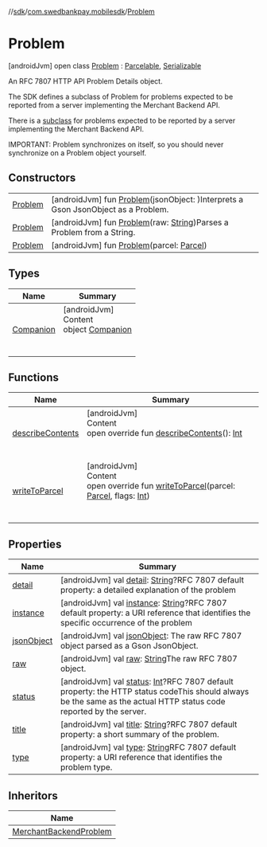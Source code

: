 //[sdk](../../../index.md)/[com.swedbankpay.mobilesdk](../index.md)/[Problem](index.md)



# Problem  
 [androidJvm] open class [Problem](index.md) : [Parcelable](https://developer.android.com/reference/kotlin/android/os/Parcelable.html), [Serializable](https://developer.android.com/reference/kotlin/java/io/Serializable.html)

An RFC 7807 HTTP API Problem Details object.



The SDK defines a subclass of Problem for problems expected to be reported from a server implementing the Merchant Backend API.



There is a [subclass](../../com.swedbankpay.mobilesdk.merchantbackend/-merchant-backend-problem/index.md) for problems expected to be reported by a server implementing the Merchant Backend API.



IMPORTANT: Problem synchronizes on itself, so you should never synchronize on a Problem object yourself.

   


## Constructors  
  
| | |
|---|---|
| <a name="com.swedbankpay.mobilesdk/Problem/Problem/#com.google.gson.JsonObject/PointingToDeclaration/"></a>[Problem](-problem.md)| <a name="com.swedbankpay.mobilesdk/Problem/Problem/#com.google.gson.JsonObject/PointingToDeclaration/"></a> [androidJvm] fun [Problem](-problem.md)(jsonObject: )Interprets a Gson JsonObject as a Problem.   <br>|
| <a name="com.swedbankpay.mobilesdk/Problem/Problem/#kotlin.String/PointingToDeclaration/"></a>[Problem](-problem.md)| <a name="com.swedbankpay.mobilesdk/Problem/Problem/#kotlin.String/PointingToDeclaration/"></a> [androidJvm] fun [Problem](-problem.md)(raw: [String](https://kotlinlang.org/api/latest/jvm/stdlib/kotlin/-string/index.html))Parses a Problem from a String.   <br>|
| <a name="com.swedbankpay.mobilesdk/Problem/Problem/#android.os.Parcel/PointingToDeclaration/"></a>[Problem](-problem.md)| <a name="com.swedbankpay.mobilesdk/Problem/Problem/#android.os.Parcel/PointingToDeclaration/"></a> [androidJvm] fun [Problem](-problem.md)(parcel: [Parcel](https://developer.android.com/reference/kotlin/android/os/Parcel.html))   <br>|


## Types  
  
|  Name |  Summary | 
|---|---|
| <a name="com.swedbankpay.mobilesdk/Problem.Companion///PointingToDeclaration/"></a>[Companion](-companion/index.md)| <a name="com.swedbankpay.mobilesdk/Problem.Companion///PointingToDeclaration/"></a>[androidJvm]  <br>Content  <br>object [Companion](-companion/index.md)  <br><br><br>|


## Functions  
  
|  Name |  Summary | 
|---|---|
| <a name="com.swedbankpay.mobilesdk/Problem/describeContents/#/PointingToDeclaration/"></a>[describeContents](describe-contents.md)| <a name="com.swedbankpay.mobilesdk/Problem/describeContents/#/PointingToDeclaration/"></a>[androidJvm]  <br>Content  <br>open override fun [describeContents](describe-contents.md)(): [Int](https://kotlinlang.org/api/latest/jvm/stdlib/kotlin/-int/index.html)  <br><br><br>|
| <a name="com.swedbankpay.mobilesdk/Problem/writeToParcel/#android.os.Parcel#kotlin.Int/PointingToDeclaration/"></a>[writeToParcel](write-to-parcel.md)| <a name="com.swedbankpay.mobilesdk/Problem/writeToParcel/#android.os.Parcel#kotlin.Int/PointingToDeclaration/"></a>[androidJvm]  <br>Content  <br>open override fun [writeToParcel](write-to-parcel.md)(parcel: [Parcel](https://developer.android.com/reference/kotlin/android/os/Parcel.html), flags: [Int](https://kotlinlang.org/api/latest/jvm/stdlib/kotlin/-int/index.html))  <br><br><br>|


## Properties  
  
|  Name |  Summary | 
|---|---|
| <a name="com.swedbankpay.mobilesdk/Problem/detail/#/PointingToDeclaration/"></a>[detail](detail.md)| <a name="com.swedbankpay.mobilesdk/Problem/detail/#/PointingToDeclaration/"></a> [androidJvm] val [detail](detail.md): [String](https://kotlinlang.org/api/latest/jvm/stdlib/kotlin/-string/index.html)?RFC 7807 default property: a detailed explanation of the problem   <br>|
| <a name="com.swedbankpay.mobilesdk/Problem/instance/#/PointingToDeclaration/"></a>[instance](instance.md)| <a name="com.swedbankpay.mobilesdk/Problem/instance/#/PointingToDeclaration/"></a> [androidJvm] val [instance](instance.md): [String](https://kotlinlang.org/api/latest/jvm/stdlib/kotlin/-string/index.html)?RFC 7807 default property: a URI reference that identifies the specific occurrence of the problem   <br>|
| <a name="com.swedbankpay.mobilesdk/Problem/jsonObject/#/PointingToDeclaration/"></a>[jsonObject](json-object.md)| <a name="com.swedbankpay.mobilesdk/Problem/jsonObject/#/PointingToDeclaration/"></a> [androidJvm] val [jsonObject](json-object.md): The raw RFC 7807 object parsed as a Gson JsonObject.   <br>|
| <a name="com.swedbankpay.mobilesdk/Problem/raw/#/PointingToDeclaration/"></a>[raw](raw.md)| <a name="com.swedbankpay.mobilesdk/Problem/raw/#/PointingToDeclaration/"></a> [androidJvm] val [raw](raw.md): [String](https://kotlinlang.org/api/latest/jvm/stdlib/kotlin/-string/index.html)The raw RFC 7807 object.   <br>|
| <a name="com.swedbankpay.mobilesdk/Problem/status/#/PointingToDeclaration/"></a>[status](status.md)| <a name="com.swedbankpay.mobilesdk/Problem/status/#/PointingToDeclaration/"></a> [androidJvm] val [status](status.md): [Int](https://kotlinlang.org/api/latest/jvm/stdlib/kotlin/-int/index.html)?RFC 7807 default property: the HTTP status codeThis should always be the same as the actual HTTP status code reported by the server.   <br>|
| <a name="com.swedbankpay.mobilesdk/Problem/title/#/PointingToDeclaration/"></a>[title](title.md)| <a name="com.swedbankpay.mobilesdk/Problem/title/#/PointingToDeclaration/"></a> [androidJvm] val [title](title.md): [String](https://kotlinlang.org/api/latest/jvm/stdlib/kotlin/-string/index.html)?RFC 7807 default property: a short summary of the problem.   <br>|
| <a name="com.swedbankpay.mobilesdk/Problem/type/#/PointingToDeclaration/"></a>[type](type.md)| <a name="com.swedbankpay.mobilesdk/Problem/type/#/PointingToDeclaration/"></a> [androidJvm] val [type](type.md): [String](https://kotlinlang.org/api/latest/jvm/stdlib/kotlin/-string/index.html)RFC 7807 default property: a URI reference that identifies the problem type.   <br>|


## Inheritors  
  
|  Name | 
|---|
| <a name="com.swedbankpay.mobilesdk.merchantbackend/MerchantBackendProblem///PointingToDeclaration/"></a>[MerchantBackendProblem](../../com.swedbankpay.mobilesdk.merchantbackend/-merchant-backend-problem/index.md)|

